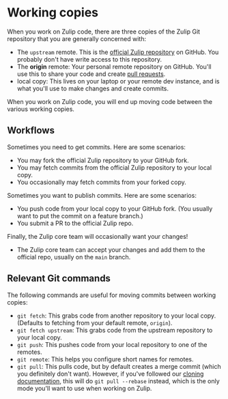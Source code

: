 # Working copies

When you work on Zulip code, there are three copies of the Zulip Git
repository that you are generally concerned with:

- The `upstream` remote. This is the [official Zulip
  repository](https://github.com/zulip/zulip) on GitHub. You probably
  don't have write access to this repository.
- The **origin** remote: Your personal remote repository on GitHub.
  You'll use this to share your code and create [pull requests](../git/pull-requests.md).
- local copy: This lives on your laptop or your remote dev instance,
  and is what you'll use to make changes and create commits.

When you work on Zulip code, you will end up moving code between
the various working copies.

## Workflows

Sometimes you need to get commits. Here are some scenarios:

- You may fork the official Zulip repository to your GitHub fork.
- You may fetch commits from the official Zulip repository to your local copy.
- You occasionally may fetch commits from your forked copy.

Sometimes you want to publish commits. Here are some scenarios:

- You push code from your local copy to your GitHub fork. (You usually
  want to put the commit on a feature branch.)
- You submit a PR to the official Zulip repo.

Finally, the Zulip core team will occasionally want your changes!

- The Zulip core team can accept your changes and add them to
  the official repo, usually on the `main` branch.

## Relevant Git commands

The following commands are useful for moving commits between
working copies:

- `git fetch`: This grabs code from another repository to your local
  copy. (Defaults to fetching from your default remote, `origin`).
- `git fetch upstream`: This grabs code from the upstream repository to your local copy.
- `git push`: This pushes code from your local repository to one of the remotes.
- `git remote`: This helps you configure short names for remotes.
- `git pull`: This pulls code, but by default creates a merge commit
  (which you definitely don't want). However, if you've followed our
  [cloning documentation](../git/cloning.md), this will do
  `git pull --rebase` instead, which is the only mode you'll want to
  use when working on Zulip.
